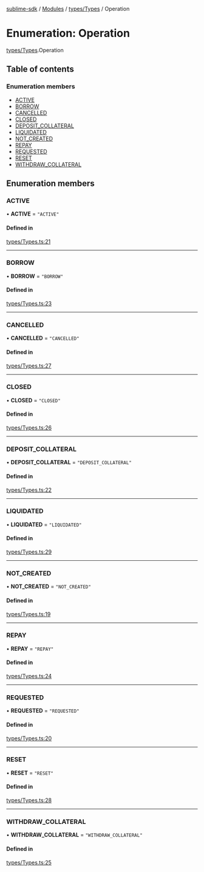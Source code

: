 [sublime-sdk](../README.md) / [Modules](../modules.md) / [types/Types](../modules/types_Types.md) / Operation

# Enumeration: Operation

[types/Types](../modules/types_Types.md).Operation

## Table of contents

### Enumeration members

- [ACTIVE](types_Types.Operation.md#active)
- [BORROW](types_Types.Operation.md#borrow)
- [CANCELLED](types_Types.Operation.md#cancelled)
- [CLOSED](types_Types.Operation.md#closed)
- [DEPOSIT\_COLLATERAL](types_Types.Operation.md#deposit_collateral)
- [LIQUIDATED](types_Types.Operation.md#liquidated)
- [NOT\_CREATED](types_Types.Operation.md#not_created)
- [REPAY](types_Types.Operation.md#repay)
- [REQUESTED](types_Types.Operation.md#requested)
- [RESET](types_Types.Operation.md#reset)
- [WITHDRAW\_COLLATERAL](types_Types.Operation.md#withdraw_collateral)

## Enumeration members

### ACTIVE

• **ACTIVE** = `"ACTIVE"`

#### Defined in

[types/Types.ts:21](https://github.com/sublime-finance/sublime-sdk/blob/14d6290/src/types/Types.ts#L21)

___

### BORROW

• **BORROW** = `"BORROW"`

#### Defined in

[types/Types.ts:23](https://github.com/sublime-finance/sublime-sdk/blob/14d6290/src/types/Types.ts#L23)

___

### CANCELLED

• **CANCELLED** = `"CANCELLED"`

#### Defined in

[types/Types.ts:27](https://github.com/sublime-finance/sublime-sdk/blob/14d6290/src/types/Types.ts#L27)

___

### CLOSED

• **CLOSED** = `"CLOSED"`

#### Defined in

[types/Types.ts:26](https://github.com/sublime-finance/sublime-sdk/blob/14d6290/src/types/Types.ts#L26)

___

### DEPOSIT\_COLLATERAL

• **DEPOSIT\_COLLATERAL** = `"DEPOSIT_COLLATERAL"`

#### Defined in

[types/Types.ts:22](https://github.com/sublime-finance/sublime-sdk/blob/14d6290/src/types/Types.ts#L22)

___

### LIQUIDATED

• **LIQUIDATED** = `"LIQUIDATED"`

#### Defined in

[types/Types.ts:29](https://github.com/sublime-finance/sublime-sdk/blob/14d6290/src/types/Types.ts#L29)

___

### NOT\_CREATED

• **NOT\_CREATED** = `"NOT_CREATED"`

#### Defined in

[types/Types.ts:19](https://github.com/sublime-finance/sublime-sdk/blob/14d6290/src/types/Types.ts#L19)

___

### REPAY

• **REPAY** = `"REPAY"`

#### Defined in

[types/Types.ts:24](https://github.com/sublime-finance/sublime-sdk/blob/14d6290/src/types/Types.ts#L24)

___

### REQUESTED

• **REQUESTED** = `"REQUESTED"`

#### Defined in

[types/Types.ts:20](https://github.com/sublime-finance/sublime-sdk/blob/14d6290/src/types/Types.ts#L20)

___

### RESET

• **RESET** = `"RESET"`

#### Defined in

[types/Types.ts:28](https://github.com/sublime-finance/sublime-sdk/blob/14d6290/src/types/Types.ts#L28)

___

### WITHDRAW\_COLLATERAL

• **WITHDRAW\_COLLATERAL** = `"WITHDRAW_COLLATERAL"`

#### Defined in

[types/Types.ts:25](https://github.com/sublime-finance/sublime-sdk/blob/14d6290/src/types/Types.ts#L25)
